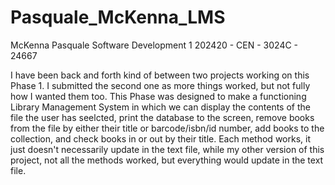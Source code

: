 # Pasquale_McKenna_LMS

McKenna Pasquale
Software Development 1
202420 - CEN - 3024C - 24667

I have been back and forth kind of between two projects working on this Phase 1. I submitted the second one as more things worked, but not fully how I wanted them too. 
This Phase was designed to make a functioning Library Management System in which we can display the contents of the file the user has seelcted, print the database to the screen, remove books from the file by either their title or barcode/isbn/id number, add books to the collection, and check books in or out by their title. 
Each method works, it just doesn't necessarily update in the text file, while my other version of this project, not all the methods worked, but everything would update in the text file. 
